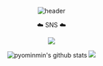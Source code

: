  <div align="center">


![header](https://capsule-render.vercel.app/api?text=Hello,%20I'm%20Min&fontSize=60&type=transparent&color=autok&height=300&section=header&&fontAlignY=45&desc=&animation=twinkling)
 

 

 
 ☁️ SNS ☁️

 
 <a href="https://www.instagram.com/myopingu_/" target="_blank"><img src="https://img.shields.io/badge/instagram-E4405F?style=flat-square&logo=instagram&logoColor=white"/></a>


![pyominmin's github stats](https://github-readme-stats.vercel.app/api?username=pyominmin&show_icons=true) <img src="http://mazandi.herokuapp.com/api?handle={pyominmin}&theme=cold"/>
 

</div>
